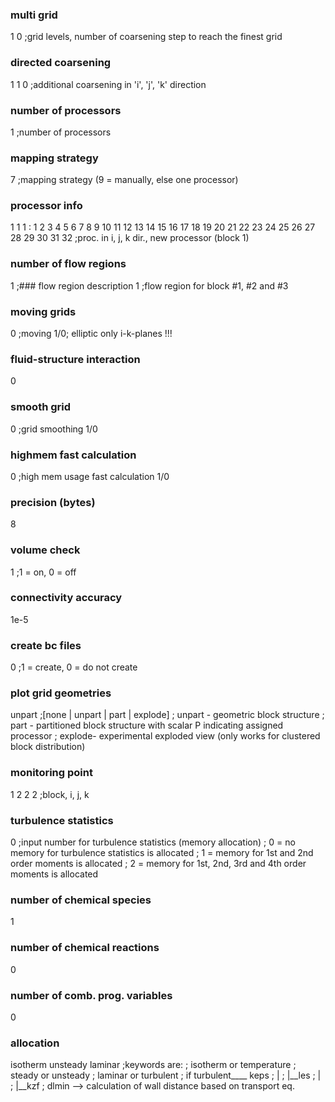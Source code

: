### multi grid
1 0            ;grid levels, number of coarsening step to reach the finest grid
### directed coarsening
1 1 0          ;additional coarsening in 'i', 'j', 'k' direction
### number of processors
1              ;number of processors
### mapping strategy
7              ;mapping strategy (9 = manually, else one processor)
### processor info
1 1 1 : 1 2 3 4 5 6 7 8 9 10 11 12 13 14 15 16 17 18 19 20 21 22 23 24 25 26 27 28 29 30 31 32 ;proc. in i, j, k dir., new processor (block 1)
### number of flow regions
1
;### flow region description
1         ;flow region for block #1, #2 and #3
### moving grids
0               ;moving 1/0; elliptic only i-k-planes !!!
### fluid-structure interaction
0
### smooth grid
0               ;grid smoothing 1/0
### highmem fast calculation
0       ;high mem usage fast calculation 1/0
### precision (bytes)
8
### volume check
1              ;1 = on, 0 = off
### connectivity accuracy
1e-5
### create bc files
0              ;1 = create, 0 = do not create
### plot grid geometries
unpart         ;[none | unpart | part | explode]
               ; unpart - geometric block structure
               ; part   - partitioned block structure with scalar P indicating assigned processor 
               ; explode- experimental exploded view (only works for clustered block distribution)
### monitoring point
1 2 2 2        ;block, i, j, k
### turbulence statistics
0              ;input number for turbulence statistics (memory allocation)
               ; 0 = no memory for turbulence statistics is allocated
               ; 1 = memory for 1st and 2nd order moments is allocated 
               ; 2 = memory for 1st, 2nd, 3rd and 4th order moments is allocated 
### number of chemical species
1
### number of chemical reactions
0
### number of comb. prog. variables
0
### allocation
isotherm unsteady laminar ;keywords are:
                                ;    isotherm   or  temperature
                                ;    steady     or  unsteady
                                ;    laminar    or  turbulent
                                                ;  if turbulent____ keps
                                                ;                | 
                                                ;                |__les
                                                ;                | 
                                                ;                |__kzf
                                ;    dlmin  --> calculation of wall distance based on transport eq.
